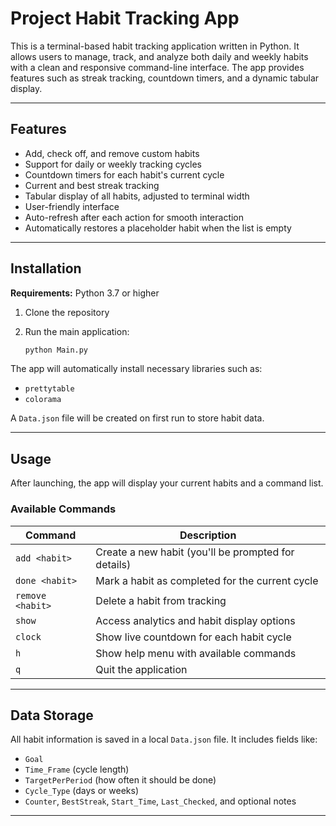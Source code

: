 # Project Habit Tracking App

This is a terminal-based habit tracking application written in Python. It allows users to manage, track, and analyze both daily and weekly habits with a clean and responsive command-line interface. The app provides features such as streak tracking, countdown timers, and a dynamic tabular display.

---

## Features

- Add, check off, and remove custom habits
- Support for daily or weekly tracking cycles
- Countdown timers for each habit's current cycle
- Current and best streak tracking
- Tabular display of all habits, adjusted to terminal width
- User-friendly interface
- Auto-refresh after each action for smooth interaction
- Automatically restores a placeholder habit when the list is empty

---

## Installation

**Requirements:** Python 3.7 or higher

1. Clone the repository

2. Run the main application:
   ```bash
   python Main.py
   ```

The app will automatically install necessary libraries such as:
- `prettytable`
- `colorama`

A `Data.json` file will be created on first run to store habit data.

---

## Usage

After launching, the app will display your current habits and a command list.

### Available Commands

| Command            | Description                                         |
|--------------------|-----------------------------------------------------|
| `add <habit>`      | Create a new habit (you'll be prompted for details) |
| `done <habit>`     | Mark a habit as completed for the current cycle     |
| `remove <habit>`   | Delete a habit from tracking                        |
| `show`             | Access analytics and habit display options          |
| `clock`            | Show live countdown for each habit cycle            |
| `h`                | Show help menu with available commands              |
| `q`                | Quit the application                                |

---

## Data Storage

All habit information is saved in a local `Data.json` file. It includes fields like:
- `Goal`
- `Time_Frame` (cycle length)
- `TargetPerPeriod` (how often it should be done)
- `Cycle_Type` (days or weeks)
- `Counter`, `BestStreak`, `Start_Time`, `Last_Checked`, and optional notes

---
